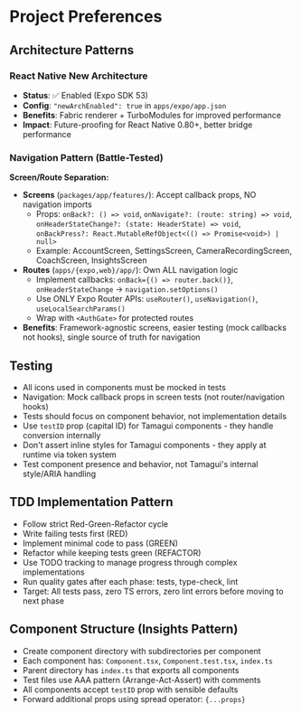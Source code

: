 # Project Preferences

## Architecture Patterns

### React Native New Architecture
- **Status**: ✅ Enabled (Expo SDK 53)
- **Config**: `"newArchEnabled": true` in `apps/expo/app.json`
- **Benefits**: Fabric renderer + TurboModules for improved performance
- **Impact**: Future-proofing for React Native 0.80+, better bridge performance

### Navigation Pattern (Battle-Tested)
**Screen/Route Separation:**
- **Screens** (`packages/app/features/`): Accept callback props, NO navigation imports
  - Props: `onBack?: () => void`, `onNavigate?: (route: string) => void`, `onHeaderStateChange?: (state: HeaderState) => void`, `onBackPress?: React.MutableRefObject<(() => Promise<void>) | null>`
  - Example: AccountScreen, SettingsScreen, CameraRecordingScreen, CoachScreen, InsightsScreen
- **Routes** (`apps/{expo,web}/app/`): Own ALL navigation logic
  - Implement callbacks: `onBack={() => router.back()}`, `onHeaderStateChange` → `navigation.setOptions()`
  - Use ONLY Expo Router APIs: `useRouter()`, `useNavigation()`, `useLocalSearchParams()`
  - Wrap with `<AuthGate>` for protected routes
- **Benefits**: Framework-agnostic screens, easier testing (mock callbacks not hooks), single source of truth for navigation

## Testing
- All icons used in components must be mocked in tests
- Navigation: Mock callback props in screen tests (not router/navigation hooks)
- Tests should focus on component behavior, not implementation details
- Use `testID` prop (capital ID) for Tamagui components - they handle conversion internally
- Don't assert inline styles for Tamagui components - they apply at runtime via token system
- Test component presence and behavior, not Tamagui's internal style/ARIA handling

## TDD Implementation Pattern
- Follow strict Red-Green-Refactor cycle
- Write failing tests first (RED)
- Implement minimal code to pass (GREEN)
- Refactor while keeping tests green (REFACTOR)
- Use TODO tracking to manage progress through complex implementations
- Run quality gates after each phase: tests, type-check, lint
- Target: All tests pass, zero TS errors, zero lint errors before moving to next phase

## Component Structure (Insights Pattern)
- Create component directory with subdirectories per component
- Each component has: `Component.tsx`, `Component.test.tsx`, `index.ts`
- Parent directory has `index.ts` that exports all components
- Test files use AAA pattern (Arrange-Act-Assert) with comments
- All components accept `testID` prop with sensible defaults
- Forward additional props using spread operator: `{...props}`

